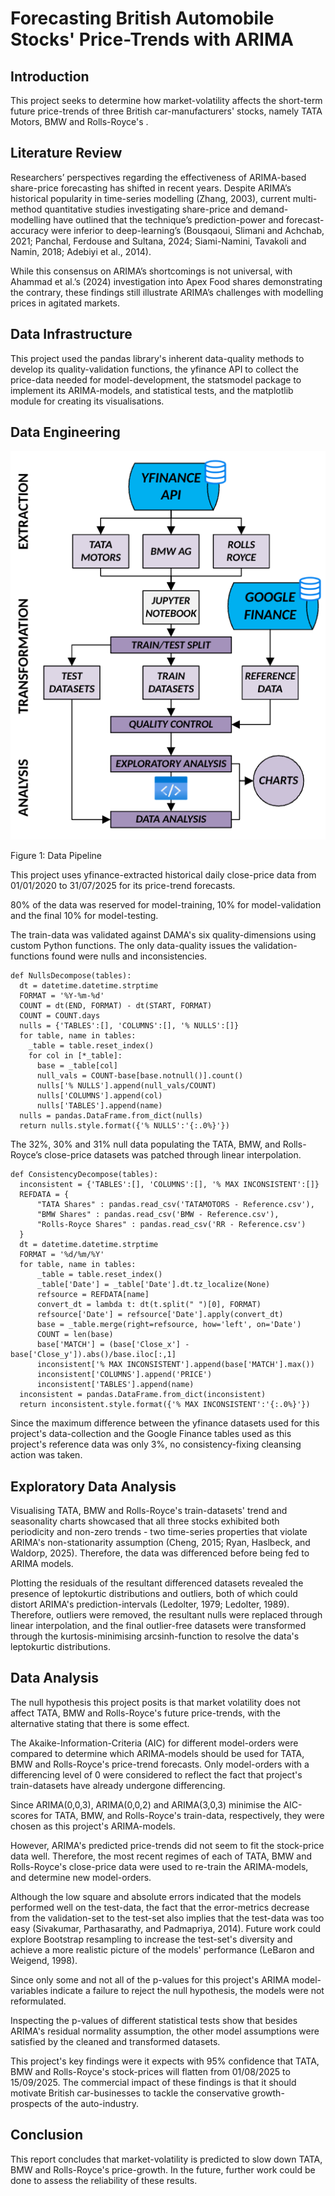 # Forecasting British Automobile Stocks' Price-Trends with ARIMA

## Introduction
This project seeks to determine how market-volatility affects the short-term future price-trends of three British car-manufacturers' stocks, namely TATA Motors, BMW and Rolls-Royce's .

## Literature Review 
Researchers’ perspectives regarding the effectiveness of ARIMA-based share-price forecasting has shifted in recent years. Despite ARIMA’s historical popularity in time-series modelling (Zhang, 2003), current multi-method quantitative studies investigating share-price and demand-modelling have outlined that the technique’s prediction-power and forecast-accuracy were inferior to deep-learning’s (Bousqaoui,
Slimani and Achchab, 2021; Panchal, Ferdouse and Sultana, 2024; Siami-Namini, Tavakoli and Namin, 2018; Adebiyi et al., 2014).

While this consensus on ARIMA’s shortcomings is not universal, with
Ahammad et al.’s (2024) investigation into Apex Food shares demonstrating the contrary, these findings still illustrate ARIMA’s challenges with modelling prices in agitated markets.

## Data Infrastructure
This project used the pandas library's inherent data-quality methods to develop its quality-validation functions, the yfinance API to collect the price-data needed for model-development, the statsmodel package to implement its ARIMA-models, and statistical tests, and the matplotlib module for creating its visualisations. 

## Data Engineering 
![Figure 1: Data Pipeline](images/ARIMA_Project_Data_Pipeline.png)

Figure 1: Data Pipeline

This project uses yfinance-extracted historical daily close-price data from 01/01/2020 to 31/07/2025 for its price-trend forecasts.  

80% of the data was reserved for model-training, 10% for model-validation and the final 10% for model-testing. 

The train-data was validated against DAMA's six quality-dimensions using custom Python functions. The only data-quality issues the validation-functions found were nulls and inconsistencies. 
```
def NullsDecompose(tables):
  dt = datetime.datetime.strptime
  FORMAT = '%Y-%m-%d'
  COUNT = dt(END, FORMAT) - dt(START, FORMAT)
  COUNT = COUNT.days
  nulls = {'TABLES':[], 'COLUMNS':[], '% NULLS':[]}
  for table, name in tables:
    _table = table.reset_index()
    for col in [*_table]:
      base = _table[col]
      null_vals = COUNT-base[base.notnull()].count()
      nulls['% NULLS'].append(null_vals/COUNT)
      nulls['COLUMNS'].append(col)
      nulls['TABLES'].append(name)
  nulls = pandas.DataFrame.from_dict(nulls)
  return nulls.style.format({'% NULLS':'{:.0%}'})
```
The 32%, 30% and 31% null data populating the TATA, BMW, and Rolls-Royce’s close-price datasets was patched through linear interpolation.
```
def ConsistencyDecompose(tables):
  inconsistent = {'TABLES':[], 'COLUMNS':[], '% MAX INCONSISTENT':[]}
  REFDATA = {
      "TATA Shares" : pandas.read_csv('TATAMOTORS - Reference.csv'),
      "BMW Shares" : pandas.read_csv('BMW - Reference.csv'),
      "Rolls-Royce Shares" : pandas.read_csv('RR - Reference.csv')
  }
  dt = datetime.datetime.strptime
  FORMAT = '%d/%m/%Y'
  for table, name in tables:
      _table = table.reset_index()
      _table['Date'] = _table['Date'].dt.tz_localize(None)
      refsource = REFDATA[name]
      convert_dt = lambda t: dt(t.split(" ")[0], FORMAT)
      refsource['Date'] = refsource['Date'].apply(convert_dt)
      base = _table.merge(right=refsource, how='left', on='Date')
      COUNT = len(base)
      base['MATCH'] = (base['Close_x'] - base['Close_y']).abs()/base.iloc[:,1]
      inconsistent['% MAX INCONSISTENT'].append(base['MATCH'].max())
      inconsistent['COLUMNS'].append('PRICE')
      inconsistent['TABLES'].append(name)
  inconsistent = pandas.DataFrame.from_dict(inconsistent)
  return inconsistent.style.format({'% MAX INCONSISTENT':'{:.0%}'})
```
Since the maximum difference between the yfinance datasets used for this project's data-collection and the Google Finance tables used as this project's reference data was only 3%, no consistency-fixing cleansing action was taken.

## Exploratory Data Analysis
Visualising TATA, BMW and Rolls-Royce's train-datasets' trend and seasonality charts showcased that all three stocks exhibited both periodicity and non-zero trends - two time-series properties that violate ARIMA's non-stationarity assumption (Cheng, 2015; Ryan, Haslbeck, and Waldorp, 2025). Therefore, the data was differenced before being fed to ARIMA models.

Plotting the residuals of the resultant differenced datasets revealed the presence of leptokurtic distributions and outliers, both of which could distort ARIMA's prediction-intervals (Ledolter, 1979; Ledolter, 1989). Therefore, outliers were removed, the resultant nulls were replaced through linear interpolation, and the final outlier-free datasets were transformed through the kurtosis-minimising arcsinh-function to resolve the data's leptokurtic distributions. 

## Data Analysis
The null hypothesis this project posits is that market volatility does not affect TATA, BMW and Rolls-Royce's future price-trends, with the alternative stating that there is some effect.

The Akaike-Information-Criteria (AIC) for different model-orders were compared to determine which ARIMA-models should be used for TATA, BMW and Rolls-Royce's price-trend forecasts. Only model-orders with a differencing level of 0 were considered to reflect the fact that project's train-datasets have already undergone differencing.

Since ARIMA(0,0,3), ARIMA(0,0,2) and ARIMA(3,0,3) minimise the AIC-scores for TATA, BMW, and Rolls-Royce's train-data, respectively, they were chosen as this project's ARIMA-models.

However, ARIMA's predicted price-trends did not seem to fit the stock-price data well. Therefore, the most recent regimes of each of TATA, BMW and Rolls-Royce's close-price data were used to re-train the ARIMA-models, and determine new model-orders.

Although the low square and absolute errors indicated that the models performed well on the test-data, the fact that the error-metrics decrease from the validation-set to the test-set also implies that the test-data was too easy (Sivakumar, Parthasarathy, and Padmapriya, 2014). Future work could explore Bootstrap resampling to increase the test-set's diversity and achieve a more realistic picture of the models' performance (LeBaron and Weigend, 1998). 

Since only some and not all of the p-values for this project's ARIMA model-variables indicate a failure to reject the null hypothesis, the models were not reformulated.

Inspecting the p-values of different statistical tests show that besides ARIMA's residual normality assumption, the other model assumptions were satisfied by the cleaned and transformed datasets.

This project's key findings were it expects with 95% confidence that TATA, BMW and Rolls-Royce's stock-prices will flatten from 01/08/2025 to 15/09/2025. The commercial impact of these findings is that it should motivate British car-businesses to tackle the conservative growth-prospects of the auto-industry.

## Conclusion
This report concludes that market-volatility is predicted to slow down TATA, BMW and Rolls-Royce's price-growth. In the future, further work could be done to assess the reliability of these results.





